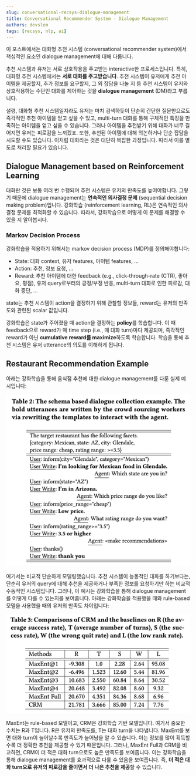 ```yaml
---
slug: conversational-recsys-dialogue-management
title: Conversational Recommender System - Dialogue Management
authors: devslem
tags: [recsys, nlp, ai]
---
```


이 포스트에서는 대화형 추천 시스템 (conversational recommender system)에서 핵심적인 요소인 dialogue management에 대해 다룹니다.

추천 시스템과 유저는 서로 상호작용을 주고받는 interactive한 프로세스입니다. 특히, 대화형 추천 시스템에서는 **서로 대화를 주고받습니다**. 추천 시스템이 유저에게 추천 아이템을 제공할지, 추가 정보를 요구할지, 그 외 잡담을 나눌 지 등 추천 시스템이 유저와 상호작용하는 수단인 대화를 제어하는 것을 **dialogue management** (DM)라고 부릅니다.

설령, 대화형 추천 시스템일지라도 유저는 마치 검색하듯이 단순히 간단한 질문만으로도 즉각적인 추천 아이템을 얻고 싶을 수 있고, multi-turn 대화를 통해 구체적인 특징을 만족하는 아이템을 얻고 싶을 수 있습니다. 그러나 아이템을 추천받기 위해 대화가 너무 길어지면 유저는 피로감을 느끼겠죠. 또한, 추천된 아이템에 대해 의논하거나 단순 잡담을 시도할 수도 있습니다. 이처럼 대화라는 것은 대단히 복잡한 과정입니다. 따라서 이를 별도로 처리할 필요가 있습니다.

## Dialogue Management based on Reinforcement Learning

대화란 것은 보통 여러 번 수행되며 추천 시스템은 유저의 만족도를 높여야합니다. 그렇기 때문에 dialogue management는 **연속적인 의사결정 문제** (sequential decision making problem)입니다. 강화학습 (reinforcement learning, RL)은 연속적인 의사결정 문제를 최적화할 수 있습니다. 따라서, 강화학습으로 어떻게 이 문제를 해결할 수 있을 지 알아봅시다.

### Markov Decision Process

강화학습을 적용하기 위해서는 markov decision process (MDP)를 정의해야합니다:

* State: 대화 context, 유저 features, 아이템 features, ...
* Action: 추천, 정보 요청, ...
* Reward: 추천 아이템에 대한 feedback (e.g., click-through-rate (CTR), 좋아요, 평점), 유저 query로부터의 긍정/부정 반응, multi-turn 대화로 인한 피로감, 대화 중단, ...

state는 추천 시스템이 action을 결정하기 위해 관찰할 정보들, reward는 유저의 만족도와 관련된 scalar 값입니다. 

강화학습은 state가 주어졌을 때 action을 결정하는 **policy**를 학습합니다. 이 때 feedback으로 reward가 매 time step (i.e., 매 대화 turn)마다 제공되며, 즉각적인 reward가 아닌 **cumulative reward를 maximize**하도록 학습합니다. 학습을 통해 추천 시스템은 유저 utterance의 의도를 이해하게 됩니다.

## Restaurant Recommendation Example

아래는 강화학습을 통해 음식점 추천에 대한 dialogue management를 다룬 실제 예시입니다:

![](/img/conversational-recsys-dialogue-management/dialogue-example.png)

여기서는 비교적 단순하게 모델링했습니다. 추천 시스템이 능동적인 대화를 하기보다는, 단순히 유저의 query에 대해 추천을 제공하거나 부족한 정보를 요청하기만 하는 비교적 수동적인 시스템입니다. 그러나, 이 예시는 강화학습을 통해 dialogue management를 어떻게 다룰 수 있는지를 보여줍니다. 아래는 강화학습을 적용했을 때와 rule-based 모델을 사용했을 때의 유저의 만족도 차이입니다:

![](/img/conversational-recsys-dialogue-management/comparison-table.png)

MaxEnt는 rule-based 모델이고, CRM은 강화학습 기반 모델입니다. 여기서 중요한 수치는 R과 T입니다. R은 유저의 만족도를, T는 대화 turn을 나타냅니다. MaxEnt를 보면 대화 turn이 늘어날수록 만족도가 늘어남을 알 수 있습니다. 이는 정보를 많이 획득할 수록 더 정확한 추천을 제공할 수 있기 때문입니다. 그러나, MaxEnt Full과 CRM을 비교하면, CRM이 더 적은 대화 turn으로도 높은 만족도를 보여줍니다. 이는 강화학습을 통해 dialogue management를 효과적으로 다룰 수 있음을 보여줍니다. 즉, **더 적은 대화 turn으로 유저의 피로감을 줄이면서 더 나은 추천을 제공**할 수 있습니다.